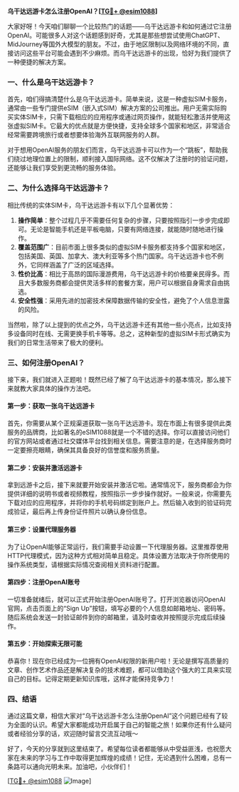 **乌干达远游卡怎么注册OpenAI？[[TG💪+ @esim1088](https://t.me/s/esim1088)]**

大家好呀！今天咱们聊聊一个比较热门的话题——乌干达远游卡和如何通过它注册OpenAI。可能很多人对这个话题感到好奇，尤其是那些想尝试使用ChatGPT、MidJourney等国外大模型的朋友。不过，由于地区限制以及网络环境的不同，直接访问这些平台可能会遇到不少麻烦。而乌干达远游卡的出现，恰好为我们提供了一种便捷的解决方案。

### 一、什么是乌干达远游卡？

首先，咱们得搞清楚什么是乌干达远游卡。简单来说，这是一种虚拟SIM卡服务，通常由一些专门提供eSIM（嵌入式SIM）解决方案的公司推出。用户无需实际购买实体SIM卡，只需下载相应的应用程序或通过网页操作，就能轻松激活并使用这张虚拟SIM卡。它最大的优点就是方便快捷，支持全球多个国家和地区，非常适合经常需要跨境旅行或者想要体验海外互联网服务的人群。

对于想用OpenAI服务的朋友们而言，乌干达远游卡可以作为一个“跳板”，帮助我们绕过地理位置上的限制，顺利接入国际网络。这不仅解决了注册时的验证问题，还能够让我们享受到更流畅的服务体验。

### 二、为什么选择乌干达远游卡？

相比传统的实体SIM卡，乌干达远游卡有以下几个显著优势：

1. **操作简单**：整个过程几乎不需要任何复杂的步骤，只要按照指引一步步完成即可。无论是智能手机还是平板电脑，只要有网络连接，就能随时随地进行操作。
2. **覆盖范围广**：目前市面上很多类似的虚拟SIM卡服务都支持多个国家和地区，包括美国、英国、加拿大、澳大利亚等多个热门国家。乌干达远游卡也不例外，它同样涵盖了广泛的区域选择。
3. **性价比高**：相比于高昂的国际漫游费用，乌干达远游卡的价格要亲民得多。而且大多数服务商都会提供灵活多样的套餐方案，用户可以根据自身需求自由挑选。
4. **安全性强**：采用先进的加密技术保障数据传输的安全性，避免了个人信息泄露的风险。

当然啦，除了以上提到的优点之外，乌干达远游卡还有其他一些小亮点，比如支持多设备同时在线、无需更换手机卡等等。总之，这种新型的虚拟SIM卡形式确实为我们的日常生活带来了极大的便利。

### 三、如何注册OpenAI？

接下来，我们就进入正题啦！既然已经了解了乌干达远游卡的基本情况，那么接下来就教大家具体的操作方法吧。

#### 第一步：获取一张乌干达远游卡

首先，你需要从某个正规渠道获取一张乌干达远游卡。现在市面上有很多提供此类服务的品牌商，比如著名的eSIM1088就是一个不错的选择。你可以直接访问他们的官方网站或者通过社交媒体平台找到相关信息。需要注意的是，在选择服务商时一定要擦亮眼睛，确保其具备良好的信誉度和服务质量。

#### 第二步：安装并激活远游卡

拿到远游卡之后，接下来就要开始安装并激活它啦。通常情况下，服务商都会为你提供详细的说明书或者视频教程，按照指示一步步操作就好。一般来说，你需要先下载对应的应用程序，并将你的手机号码绑定到账户上。然后输入收到的验证码完成验证，最后再上传身份证件照片以确认身份信息。

#### 第三步：设置代理服务器

为了让OpenAI能够正常运行，我们需要手动设置一下代理服务器。这里推荐使用HTTP代理模式，因为这种方式相对简单且稳定。具体设置方法取决于你所使用的操作系统类型，请根据实际情况查阅相关资料进行配置。

#### 第四步：注册OpenAI账号

一切准备就绪后，就可以正式开始注册OpenAI账号了。打开浏览器访问OpenAI官网，点击页面上的“Sign Up”按钮，填写必要的个人信息如邮箱地址、密码等。随后系统会发送一封验证邮件到你的邮箱里，请及时查收并按照提示完成后续操作。

#### 第五步：开始探索无限可能

恭喜你！现在你已经成为一位拥有OpenAI权限的新用户啦！无论是撰写高质量的文章、创作艺术作品还是解决复杂的技术难题，都可以借助这个强大的工具来实现自己的目标。记得定期更新知识库哦，这样才能保持竞争力！

### 四、结语

通过这篇文章，相信大家对“乌干达远游卡怎么注册OpenAI”这个问题已经有了较为全面的认识。希望大家都能成功开启属于自己的智能之旅！如果你还有什么疑问或者经验分享的话，欢迎随时留言交流互动哦～

好了，今天的分享就到这里结束了。希望每位读者都能够从中受益匪浅，也祝愿大家在未来的学习与工作中取得更加辉煌的成绩！记住，无论遇到什么困难，总有一条路可以通向光明未来。加油吧，小伙伴们！

[[TG💪+ @esim1088](https://t.me/s/esim1088) ![Image](https://i.postimg.cc/4NQfJmqS/Snipaste-2025-05-13-00-14-12.png)]